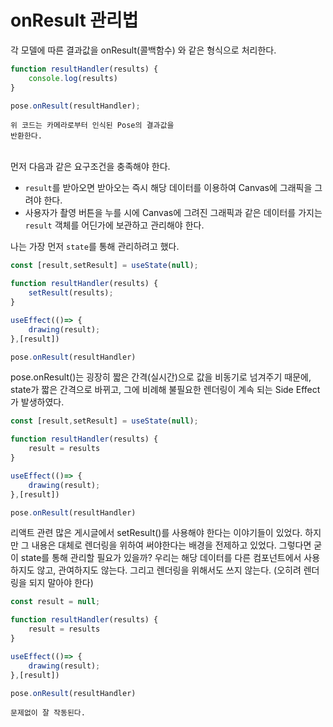 # onResult 관리법
각 모델에 따른 결과값을 onResult(콜백함수) 와 같은 형식으로 처리한다. 
```javascript
function resultHandler(results) {
    console.log(results)
}

pose.onResult(resultHandler);
```
<code>위 코드는 카메라로부터 인식된 Pose의 결과값을 반환한다.</code>

<br>먼저 다음과 같은 요구조건을 충족해야 한다.
- <code>result</code>를 받아오면 받아오는 즉시 해당 데이터를 이용하여 Canvas에 그래픽을 그려야 한다.
- 사용자가 촬영 버튼을 누를 시에 Canvas에 그려진 그래픽과 같은 데이터를 가지는 <code>result</code> 객체를 어딘가에 보관하고 관리해야 한다.

나는 가장 먼저 <code>state</code>를 통해 관리하려고 했다.

```javascript
const [result,setResult] = useState(null);

function resultHandler(results) {
    setResult(results);
}

useEffect(()=> {
    drawing(result);
},[result])

pose.onResult(resultHandler)
```

pose.onResult()는 굉장히 짧은 간격(실시간)으로 값을 비동기로 넘겨주기 때문에, state가 짧은 간격으로 바뀌고, 그에 비례해 불필요한 렌더링이 계속 되는 Side Effect가 발생하였다.

```javascript
const [result,setResult] = useState(null);

function resultHandler(results) {
    result = results
}

useEffect(()=> {
    drawing(result);
},[result])

pose.onResult(resultHandler)
```

리액트 관련 많은 게시글에서 setResult()를 사용해야 한다는 이야기들이 있었다. 하지만 그 내용은 대체로 렌더링을 위하여 써야한다는 배경을 전제하고 있었다. 
그렇다면 굳이 state를 통해 관리할 필요가 있을까? 우리는 해당 데이터를 다른 컴포넌트에서 사용하지도 않고, 관여하지도 않는다. 
그리고 렌더링을 위해서도 쓰지 않는다. (오히려 렌더링을 되지 말아야 한다) 

```javascript
const result = null;

function resultHandler(results) {
    result = results
}

useEffect(()=> {
    drawing(result);
},[result])

pose.onResult(resultHandler)
```
<code>문제없이 잘 작동된다.</code>